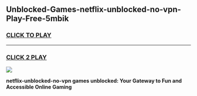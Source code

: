
## Unblocked-Games-netflix-unblocked-no-vpn-Play-Free-5mbik
<h3>
<a href="https://premium76.site?title=netflix-unblocked-no-vpn&ref=23A">CLICK TO PLAY</a></h3>
<hr>

<h3>
<a href="https://premium76.site?title=netflix-unblocked-no-vpn&ref=23A">CLICK 2 PLAY</a>
  
</h3>

<a href="https://premium76.site?title=netflix-unblocked-no-vpn&ref=23A"><img src="https://clearcache.store/games.png"></a>


**netflix-unblocked-no-vpn games unblocked: Your Gateway to Fun and Accessible Online Gaming**
